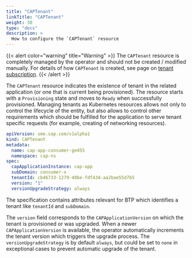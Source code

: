 ```yaml
---
title: "CAPTenant"
linkTitle: "CAPTenant"
weight: 30
type: "docs"
description: >
  How to configure the `CAPTenant` resource
---
```


{{< alert color="warning" title="Warning" >}}
The `CAPTenant` resource is completely managed by the operator and should not be created / modified manually. For details of how `CAPTenant` is created, see page on [tenant subscription](../../tenant-provisioning).
{{< /alert >}}

The `CAPTenant` resource indicates the existence of tenant in the related application (or one that is current being provisioned). The resource starts with a `Provisioning` state and moves to `Ready` when successfully provisioned. Managing tenants as Kubernetes resources allows not only to control the lifecycle of the entity, but also allows to control other requirements which should be fulfilled for the application to serve tenant specific requests (for example, creating of networking resources).

```yaml
apiVersion: sme.sap.com/v1alpha1
kind: CAPTenant
metadata:
  name: cap-app-consumer-ge455
  namespace: cap-ns
spec:
  capApplicationInstance: cap-app
  subDomain: consumer-x
  tenantId: cb46733-1279-48be-fdf434-aa2bae55d7b5
  version: "1"
  versionUpgradeStrategy: always
```

The specification contains attributes relevant for BTP which identifies a tenant like `tenantId` and `subDomain`.

The `version` field corresponds to the `CAPApplicationVersion` on which the tenant is provisioned or was upgraded. When a newer `CAPApplicationVersion` is available, the operator automatically increments the tenant version which triggers the upgrade process. The `versionUpgradeStrategy` is by default `always`, but could be set to `none` in exceptional cases to prevent automatic upgrade of the tenant.
